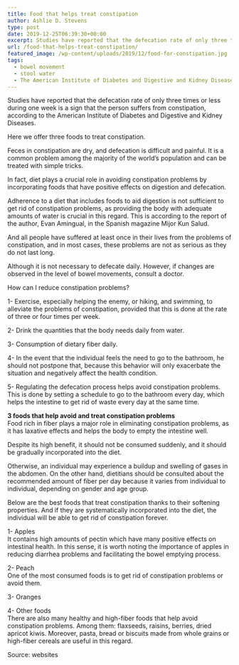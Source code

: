 ```yaml
---
title: Food that helps treat constipation
author: Ashlie D. Stevens
type: post
date: 2019-12-25T06:39:30+00:00
excerpt: Studies have reported that the defecation rate of only three times or less during one week is a sign that the person suffers from constipation
url: /food-that-helps-treat-constipation/
featured_image: /wp-content/uploads/2019/12/food-for-constipation.jpg
tags:
  - bowel movement
  - stool water
  - The American Institute of Diabetes and Digestive and Kidney Diseases
---
```


Studies have reported that the defecation rate of only three times or less during one week is a sign that the person suffers from constipation, according to the American Institute of Diabetes and Digestive and Kidney Diseases.

Here we offer three foods to treat constipation.

Feces in constipation are dry, and defecation is difficult and painful. It is a common problem among the majority of the world&#8217;s population and can be treated with simple tricks.

In fact, diet plays a crucial role in avoiding constipation problems by incorporating foods that have positive effects on digestion and defecation.

Adherence to a diet that includes foods to aid digestion is not sufficient to get rid of constipation problems, as providing the body with adequate amounts of water is crucial in this regard. This is according to the report of the author, Evan Amingual, in the Spanish magazine Mijor Kun Salud.

And all people have suffered at least once in their lives from the problems of constipation, and in most cases, these problems are not as serious as they do not last long.

Although it is not necessary to defecate daily. However, if changes are observed in the level of bowel movements, consult a doctor.

How can I reduce constipation problems?

1- Exercise, especially helping the enemy, or hiking, and swimming, to alleviate the problems of constipation, provided that this is done at the rate of three or four times per week.

2- Drink the quantities that the body needs daily from water.

3- Consumption of dietary fiber daily.

4- In the event that the individual feels the need to go to the bathroom, he should not postpone that, because this behavior will only exacerbate the situation and negatively affect the health condition.

5- Regulating the defecation process helps avoid constipation problems. This is done by setting a schedule to go to the bathroom every day, which helps the intestine to get rid of waste every day at the same time.

**3 foods that help avoid and treat constipation problems**  
Food rich in fiber plays a major role in eliminating constipation problems, as it has laxative effects and helps the body to empty the intestine well.

Despite its high benefit, it should not be consumed suddenly, and it should be gradually incorporated into the diet.

Otherwise, an individual may experience a buildup and swelling of gases in the abdomen. On the other hand, dietitians should be consulted about the recommended amount of fiber per day because it varies from individual to individual, depending on gender and age group.

Below are the best foods that treat constipation thanks to their softening properties. And if they are systematically incorporated into the diet, the individual will be able to get rid of constipation forever.

1- Apples  
It contains high amounts of pectin which have many positive effects on intestinal health. In this sense, it is worth noting the importance of apples in reducing diarrhea problems and facilitating the bowel emptying process.

2- Peach  
One of the most consumed foods is to get rid of constipation problems or avoid them.

3- Oranges

4- Other foods  
There are also many healthy and high-fiber foods that help avoid constipation problems. Among them: flaxseeds, raisins, berries, dried apricot kiwis. Moreover, pasta, bread or biscuits made from whole grains or high-fiber cereals are useful in this regard.

Source: websites

&nbsp;
